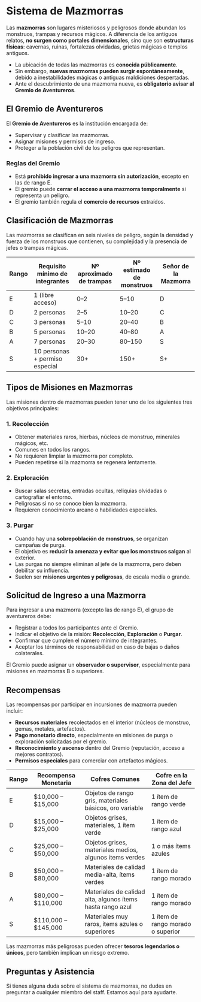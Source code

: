 # Sistema de Mazmorras

Las **mazmorras** son lugares misteriosos y peligrosos donde abundan los monstruos, trampas y recursos mágicos. A diferencia de los antiguos relatos, **no surgen como portales dimensionales**, sino que son **estructuras físicas**: cavernas, ruinas, fortalezas olvidadas, grietas mágicas o templos antiguos.

- La ubicación de todas las mazmorras es **conocida públicamente**.
- Sin embargo, **nuevas mazmorras pueden surgir espontáneamente**, debido a inestabilidades mágicas o antiguas maldiciones despertadas.  
- Ante el descubrimiento de una mazmorra nueva, es **obligatorio avisar al Gremio de Aventureros**.

## El Gremio de Aventureros

El **Gremio de Aventureros** es la institución encargada de:

- Supervisar y clasificar las mazmorras.
- Asignar misiones y permisos de ingreso.
- Proteger a la población civil de los peligros que representan.

### Reglas del Gremio

- Está **prohibido ingresar a una mazmorra sin autorización**, excepto en las de rango E.
- El gremio puede **cerrar el acceso a una mazmorra temporalmente** si representa un peligro.
- El gremio también regula el **comercio de recursos** extraídos.

## Clasificación de Mazmorras

Las mazmorras se clasifican en seis niveles de peligro, según la densidad y fuerza de los monstruos que contienen, su complejidad y la presencia de jefes o trampas mágicas.

| Rango | Requisito mínimo de integrantes | Nº aproximado de trampas | Nº estimado de monstruos | Señor de la Mazmorra       |
|-------|----------------------------------|---------------------------|---------------------------|-----------------------------|
| E     | 1 (libre acceso)                | 0–2                      | 5–10                      | D                 |
| D     | 2 personas                      | 2–5                      | 10–20                     | C                   |
| C     | 3 personas                      | 5–10                     | 20–40                     | B                       |
| B     | 5 personas                      | 10–20                    | 40–80                     | A                       |
| A     | 7 personas                      | 20–30                    | 80–150                    | S                      |
| S     | 10 personas + permiso especial  | 30+                      | 150+                      | S+     |

## Tipos de Misiones en Mazmorras

Las misiones dentro de mazmorras pueden tener uno de los siguientes tres objetivos principales:

### 1. Recolección

- Obtener materiales raros, hierbas, núcleos de monstruo, minerales mágicos, etc.
- Comunes en todos los rangos.
- No requieren limpiar la mazmorra por completo.
- Pueden repetirse si la mazmorra se regenera lentamente.

### 2. Exploración

- Buscar salas secretas, entradas ocultas, reliquias olvidadas o cartografiar el entorno.
- Peligrosas si no se conoce bien la mazmorra.
- Requieren conocimiento arcano o habilidades especiales.

### 3. Purgar

- Cuando hay una **sobrepoblación de monstruos**, se organizan campañas de purga.
- El objetivo es **reducir la amenaza y evitar que los monstruos salgan** al exterior.
- Las purgas no siempre eliminan al jefe de la mazmorra, pero deben debilitar su influencia.
- Suelen ser **misiones urgentes y peligrosas**, de escala media o grande.

## Solicitud de Ingreso a una Mazmorra

Para ingresar a una mazmorra (excepto las de rango E), el grupo de aventureros debe:

- Registrar a todos los participantes ante el Gremio.
- Indicar el objetivo de la misión: **Recolección**, **Exploración** o **Purgar**.
- Confirmar que cumplen el número mínimo de integrantes.
- Aceptar los términos de responsabilidad en caso de bajas o daños colaterales.

El Gremio puede asignar un **observador o supervisor**, especialmente para misiones en mazmorras B o superiores.

## Recompensas

Las recompensas por participar en incursiones de mazmorra pueden incluir:

- **Recursos materiales** recolectados en el interior (núcleos de monstruo, gemas, metales, artefactos).
- **Pago monetario directo**, especialmente en misiones de purga o exploración solicitadas por el gremio.
- **Reconocimiento y ascenso** dentro del Gremio (reputación, acceso a mejores contratos).
- **Permisos especiales** para comerciar con artefactos mágicos.

| Rango | Recompensa Monetaria  | Cofres Comunes                             | Cofre en la Zona del Jefe              |
|-------|-------------------------------|--------------------------------------------|----------------------------------------|
| E     | $10,000 – $15,000             | Objetos de rango gris, materiales básicos, oro variable | 1 ítem de rango verde             |
| D     | $15,000 – $25,000             | Objetos grises, materiales, 1 ítem verde  | 1 ítem de rango azul                  |
| C     | $25,000 – $50,000             | Objetos grises, materiales medios, algunos ítems verdes | 1 o más ítems azules           |
| B     | $50,000 – $80,000             | Materiales de calidad media-alta, ítems verdes | 1 ítem de rango morado              |
| A     | $80,000 – $110,000            | Materiales de calidad alta, algunos ítems hasta rango azul | 1 ítem de rango morado       |
| S     | $110,000 – $145,000           | Materiales muy raros, ítems azules o superiores | 1 ítem de rango morado o superior |


Las mazmorras más peligrosas pueden ofrecer **tesoros legendarios o únicos**, pero también implican un riesgo extremo.

## Preguntas y Asistencia

Si tienes alguna duda sobre el sistema de mazmorras, no dudes en preguntar a cualquier miembro del staff. Estamos aquí para ayudarte.
